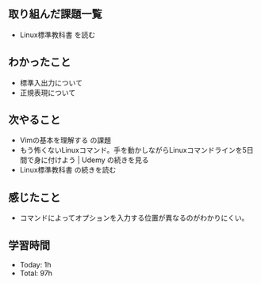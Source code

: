 ## 取り組んだ課題一覧
- Linux標準教科書 を読む
## わかったこと
- 標準入出力について
- 正規表現について
## 次やること
- Vimの基本を理解する の課題
- もう怖くないLinuxコマンド。手を動かしながらLinuxコマンドラインを5日間で身に付けよう | Udemy の続きを見る
- Linux標準教科書 の続きを読む
## 感じたこと
- コマンドによってオプションを入力する位置が異なるのがわかりにくい。
## 学習時間
- Today: 1h
- Total: 97h